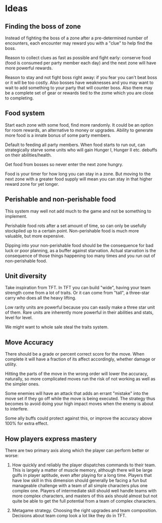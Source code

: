# Ideas

## Finding the boss of zone

Instead of fighting the boss of a zone after a pre-determined number of encounters, each encounter may reward you with a "clue" to help find the boss.

Reason to collect clues as fast as possible and fight early: conserve food (food is consumed per party member each day) and the next zone will have more powerful rewards.

Reason to stay and not fight boss right away: if you fear you can't beat boss or it will be too costly. Also bosses have weaknesses and you may want to wait to add something to your party that will counter boss. Also there may be a complete set of gear or rewards tied to the zome which you are close to completing.

## Food system

Start each zone with some food, find more randomly. It could be an option for room rewards, an alternative to money or upgrades. Ability to generate more food is a innate bonus of some party members.

Default to feeding all party members. When food starts to run out, can strategically starve some units who will gain Hunger I, Hunger II etc. debuffs on their abilities/health.

Get food from bosses so never enter the next zone hungry.

Food is your timer for how long you can stay in a zone. But moving to the next zone with a greater food supply will mean you can stay in that higher reward zone for yet longer.

## Perishable and non-perishable food

This system may well not add much to the game and not be something to implement.

Perishable food rots after a set amount of time, so can only be usefully stockpiled up to a certain point. Non-perishable food is much more valuable, but more expensive.

Dipping into your non-perishable food should be the consequence for bad luck or poor planning, as a buffer against starvation. Actual starvation is the consequence of those things happening too many times and you run out of non-perishable food.

## Unit diversity

Take inspiration from TFT. In TFT you can build "wide", having your team strength come from a lot of traits. Or it can come from "tall", a three-star carry who does all the heavy lifting.

Low rarity units are powerful because you can easily make a three star unit of them. Rare units are inherently more powerful in their abilities and stats, level for level.

We might want to whole sale steal the traits system.

## Move Accuracy

There should be a grade or percent correct score for the move. When complete it will have a fraction of its affect accordingly, whether damage or utility.

Hitting the parts of the move in the wrong order will lower the accuracy, naturally, so more complicated moves run the risk of not working as well as the simpler ones.

Some enemies will have an attack that adds an errant "mistake" into the move set if they go off while the move is being executed. The strategy thus becomes to avoid doing your
high impact moves when the enemy is about to interfere.

Some ally buffs could protect against this, or improve the accuracy above 100% for extra effect.

## How players express mastery

There are two primary axis along which the player can perform better or worse:

1. How quickly and reliably the player dispatches commands to their team. This is largely a matter of muscle memory, although there will be large gulfs in player aptitude, even after playing for a long time. Players that have low skill in this dimension should generally be facing a fun but manageable challenge with a team of all simple characters plus one complex one. Players of intermediate skill should well handle teams with more complex characters, and masters of this axis should almost but not quite be able to get the full potential from a team of complex characters.

2. Metagame strategy. Choosing the right upgrades and team composition. Decisions about team comp look a lot like they do in TFT.
